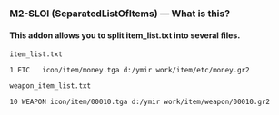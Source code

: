 ### M2-SLOI (SeparatedListOfItems) — What is this?
#### This addon allows you to split item_list.txt into several files.
```
item_list.txt

1 ETC	icon/item/money.tga d:/ymir work/item/etc/money.gr2
```

```
weapon_item_list.txt

10 WEAPON icon/item/00010.tga d:/ymir work/item/weapon/00010.gr2
```
